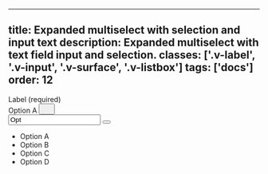 <!--
 *              Copyright (c) 2025 Visa, Inc.
 *
 * Licensed under the Apache License, Version 2.0 (the "License");
 * you may not use this file except in compliance with the License.
 * You may obtain a copy of the License at
 *
 *         http://www.apache.org/licenses/LICENSE-2.0
 *
 * Unless required by applicable law or agreed to in writing, software
 * distributed under the License is distributed on an "AS IS" BASIS,
 * WITHOUT WARRANTIES OR CONDITIONS OF ANY KIND, either express or implied.
 * See the License for the specific language governing permissions and
 * limitations under the License.
 *
 -->
---
title: Expanded multiselect with selection and input text
description: Expanded multiselect with text field input and selection.
classes: ['.v-label', '.v-input', '.v-surface', '.v-listbox']
tags: ['docs']
order: 12
---

<div class="v-combobox">
  <div class="v-dropdown v-flex v-flex-col v-gap-4">
    <label class="v-label" for="multiselect-expanded-selection-text" id="multiselect-expanded-selection-text-label">
      Label (required)
    </label>
    <div class="v-input-container v-surface v-flex-row v-py-3 v-pl-3 v-pr-6">
      <div class="v-flex v-gap-2 v-flex-wrap v-flex-shrink-1 v-flex-grow">
        <div class="v-chip v-chip-compact v-flex v-flex-shrink-0">
          <span>
            Option A
          </span>
          <button aria-label="remove Option A" class="v-button v-button-icon v-button-tertiary v-button-subtle" type="button">
            <svg class="v-icon v-icon-visa v-icon-tiny" height="16" viewbox="0 0 16 16" width="16">
              <use href="#visa-clear-alt-tiny">
              </use>
            </svg>
          </button>
        </div>
      </div>
      <input aria-autocomplete="list" aria-controls="multiselect-expanded-selection-text-listbox" aria-expanded="true" aria-haspopup="listbox" aria-owns="multiselect-expanded-selection-text-listbox" autocomplete="off" class="v-input" id="multiselect-expanded-selection-text" name="multiselect-expanded-selection-text" role="combobox" type="text" value="Opt"/>
      <button aria-controls="multiselect-expanded-selection-text-listbox" aria-expanded="true" aria-haspopup="listbox" aria-labelledby="multiselect-expanded-selection-text-label" aria-owns="multiselect-expanded-selection-text-listbox" class="v-button v-button-icon v-button-tertiary v-button-small" type="button" tabindex="-1">
        <svg aria-hidden="true" class="v-icon v-icon-visa v-icon-tiny" focusable="false" viewbox="0 0 16 16">
          <use href="#visa-chevron-up-tiny">
          </use>
        </svg>
      </button>
      </div>
    </div>
    <div class="v-surface v-dropdown-menu v-elevation-xlarge">
      <ul aria-labelledby="multiselect-expanded-selection-text-label" class="v-listbox" id="multiselect-expanded-selection-text-listbox" role="listbox">
        <li class="v-listbox-item" aria-selected="true" role="option">
          <span class="v-checkbox v-flex-shrink-0"></span>
            Option A
        </li>
        <li class="v-listbox-item" aria-selected="false" role="option">
          <span class="v-checkbox v-flex-shrink-0"></span>
            Option B
        </li>
        <li class="v-listbox-item" aria-selected="false" role="option">
          <span class="v-checkbox v-flex-shrink-0"></span>
            Option C
        </li>
        <li class="v-listbox-item" aria-selected="false" role="option">
          <span class="v-checkbox v-flex-shrink-0"></span>
            Option D
        </li>
      </ul>
    </div>
  </div>
</div>
